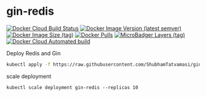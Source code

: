 # gin-redis

[![Docker Cloud Build Status](https://img.shields.io/docker/cloud/build/shubhamtatvamasi/gin-redis)](https://hub.docker.com/r/shubhamtatvamasi/gin-redis)
[![Docker Image Version (latest semver)](https://img.shields.io/docker/v/shubhamtatvamasi/gin-redis?sort=semver)](https://hub.docker.com/r/shubhamtatvamasi/gin-redis)
[![Docker Image Size (tag)](https://img.shields.io/docker/image-size/shubhamtatvamasi/gin-redis/latest)](https://hub.docker.com/r/shubhamtatvamasi/gin-redis)
[![Docker Pulls](https://img.shields.io/docker/pulls/shubhamtatvamasi/gin-redis)](https://hub.docker.com/r/shubhamtatvamasi/gin-redis)
[![MicroBadger Layers (tag)](https://img.shields.io/microbadger/layers/shubhamtatvamasi/gin-redis/latest)](https://hub.docker.com/r/shubhamtatvamasi/gin-redis)
[![Docker Cloud Automated build](https://img.shields.io/docker/cloud/automated/shubhamtatvamasi/gin-redis)](https://hub.docker.com/r/shubhamtatvamasi/gin-redis)

Deploy Redis and Gin
```bash
kubectl apply -f https://raw.githubusercontent.com/ShubhamTatvamasi/gin-redis/master/deployment.yaml
```

scale deployment
```
kubectl scale deployment gin-redis --replicas 10
```

